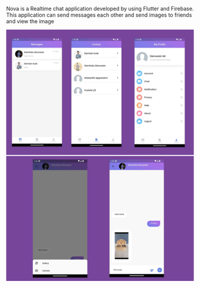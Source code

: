 Nova is a Realtime chat application developed by using Flutter and Firebase. 
This application can send messages each other and send images to friends and view the image

![logo](https://github.com/Samindu-Denuwan/nova_v2/blob/main/nova1.jpg)
![logo](https://github.com/Samindu-Denuwan/nova_v2/blob/main/nova2.jpg)


